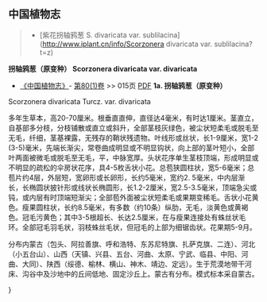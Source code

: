 
## 中国植物志

> * [紫花拐轴鸦葱  S.  divaricata var. sublilacina](http://www.iplant.cn/info/Scorzonera divaricata var. sublilacina?t=z)


**拐轴鸦葱（原变种） Scorzonera divaricata var. divaricata**

* [《中国植物志》](http://www.iplant.cn/frps)- [第80(1)卷](http://www.iplant.cn/frps/vol/80(1)) >> 015页 [PDF](http://www.iplant.cn/frps/pdf/80(1)/015.PDF)
**1a. 拐轴鸦葱（原变种）**

Scorzonera divaricata Turcz. var. divaricata

多年生草本，高20-70厘米。根垂直直伸，直径达4毫米，有时达1厘米。茎直立，自基部多分枝，分枝铺散或直立或斜升，全部茎枝灰绿色，被尘状短柔毛或脱毛至无毛，纤细，茎基裸露，无残存的鞘状残遗物。叶线形或丝状，长1-9厘米，宽1-2 (3-5)毫米，先端长渐尖，常卷曲成明显或不明显钩状，向上部的茎叶短小，全部叶两面被微毛或脱毛至无毛，平，中脉宽厚。头状花序单生茎枝顶端，形成明显或不明显的疏松的伞房状花序，具4-5枚舌状小花。总苞狭圆柱状，宽5-6毫米；总苞片约4层，外层短，宽卵形或长卵形，长约5毫米，宽约2. 5毫米，中内层渐长，长椭圆状披针形或线状长椭圆形，长1.2-2厘米，宽2.5-3.5毫米，顶端急尖或钝，或内层有时顶端短渐尖；全部苞外面被尘状短柔毛或果期变稀毛。舌状小花黄色。瘦果圆柱状，长约8.5毫米，有多数（约10条）纵肋，无毛，淡黄色或黄褐色。冠毛污黄色；其中3-5根超长、长达2.5厘米，在与瘦果连接处有蛛丝状毛环。全部冠毛羽毛状，羽枝蛛丝毛状，但冠毛的上部为细锯齿状。花果期5-9月。

分布内蒙古（包头、阿拉善旗、呼和浩特、东苏尼特旗、扎萨克旗、二连）、河北（小五台山）、山西（天镇、兴县、五台、河曲、太原、宁武、临县、中阳、河曲、大同）、陕西（绥德、榆林、横山、神木、靖边、定远）。生于荒漠地带干河床、沟谷中及沙地中的丘间低地、固定沙丘上。蒙古有分布。模式标本采自蒙古。



}